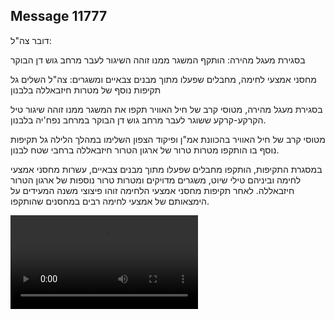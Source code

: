 ## Message 11777

דובר צה"ל:

בסגירת מעגל מהירה: הותקף המשגר ממנו זוהה השיגור לעבר מרחב גוש דן הבוקר 

מחסני אמצעי לחימה, מחבלים שפעלו מתוך מבנים צבאיים ומשגרים: צה"ל השלים גל תקיפות נוסף של מטרות חיזבאללה בלבנון

בסגירת מעגל מהירה, מטוסי קרב של חיל האוויר תקפו את המשגר ממנו זוהה שיגור טיל הקרקע-קרקע ששוגר לעבר מרחב גוש דן הבוקר במרחב נפח'יה בלבנון.
 
מטוסי קרב של חיל האוויר בהכוונת אמ"ן ופיקוד הצפון השלימו במהלך הלילה גל תקיפות נוסף בו הותקפו מטרות טרור של ארגון הטרור חיזבאללה ברחבי שטח לבנון.

במסגרת התקיפות, הותקפו מחבלים שפעלו מתוך מבנים צבאיים, עשרות מחסני אמצעי לחימה וביניהם טילי שיוט, משגרים מדויקים ומטרות טרור נוספות של ארגון הטרור חיזבאללה.
לאחר תקיפות מחסני אמצעי הלחימה זוהו פיצוצי משנה המעידים על הימצאותם של אמצעי לחימה רבים במחסנים שהותקפו.

![Video](11777/11777_media.mp4)
